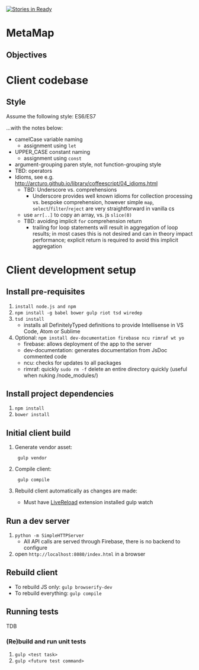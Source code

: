 [![Stories in Ready](https://badge.waffle.io/CabreraResearch/MetaMap.png?label=ready&title=Ready)](https://waffle.io/CabreraResearch/MetaMap)
# MetaMap

## Objectives

# Client codebase

## Style

Assume the following style: ES6/ES7

...with the notes below:

* camelCase variable naming
    * assignment using `let` 
* UPPER_CASE constant naming 
    * assignment using `const`   
* argument-grouping paren style, not function-grouping style
* TBD: operators
* Idioms, see e.g. http://arcturo.github.io/library/coffeescript/04_idioms.html
    * TBD: Underscore vs. comprehensions
        * Underscore provides well known idioms for collection processing vs. bespoke comprehension, however
          simple `map`, `select`/`filter`/`reject` are very straightforward in vanilla cs
    * use `arr[..]` to copy an array, vs. js `slice(0)`
    * TBD: avoiding implicit `for` comprehension return
        * trailing for loop statements will result in aggregation of loop results; in most cases this is not
          desired and can in theory impact performance; explicit return is required to avoid this implicit
          aggregation

# Client development setup

## Install pre-requisites

1. `install node.js and npm`
2. `npm install -g babel bower gulp riot tsd wiredep`
3. `tsd install`
    * installs all DefinitelyTyped definitions to provide Intellisense in VS Code, Atom or Sublime
3. Optional: `npm install dev-documentation firebase ncu rimraf wt yo`
    * firebase: allows deployment of the app to the server
    * dev-documentation: generates documentation from JsDoc commented code
    * ncu: checks for updates to all packages
    * rimraf: quickly `sudo rm -f` delete an entire directory quickly (useful when nuking /node_modules/)

## Install project dependencies

1. `npm install`
2. `bower install`

## Initial client build

1. Generate vendor asset:

        gulp vendor
        
2. Compile client:

        gulp compile
        

3. Rebuild client automatically as changes are made:
    * Must have [LiveReload](https://chrome.google.com/webstore/detail/livereload/jnihajbhpnppcggbcgedagnkighmdlei?hl=en) extension installed
        gulp watch
        

## Run a dev server
    
1. `python -m SimpleHTTPServer`
    * All API calls are served through Firebase, there is no backend to configure
2. open `http://localhost:8080/index.html` in a browser

## Rebuild client

* To rebuild JS only: `gulp browserify-dev`
* To rebuild everything: `gulp compile`
    
## Running tests

TDB

### (Re)build and run unit tests

1. `gulp <test task>`
2. `gulp <future test command>`
